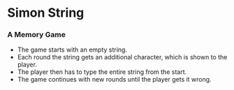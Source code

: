 # Simon String
### A Memory Game

- The game starts with an empty string.
- Each round the string gets an additional character, which is shown to the player.
- The player then has to type the entire string from the start.
- The game continues with new rounds until the player gets it wrong.